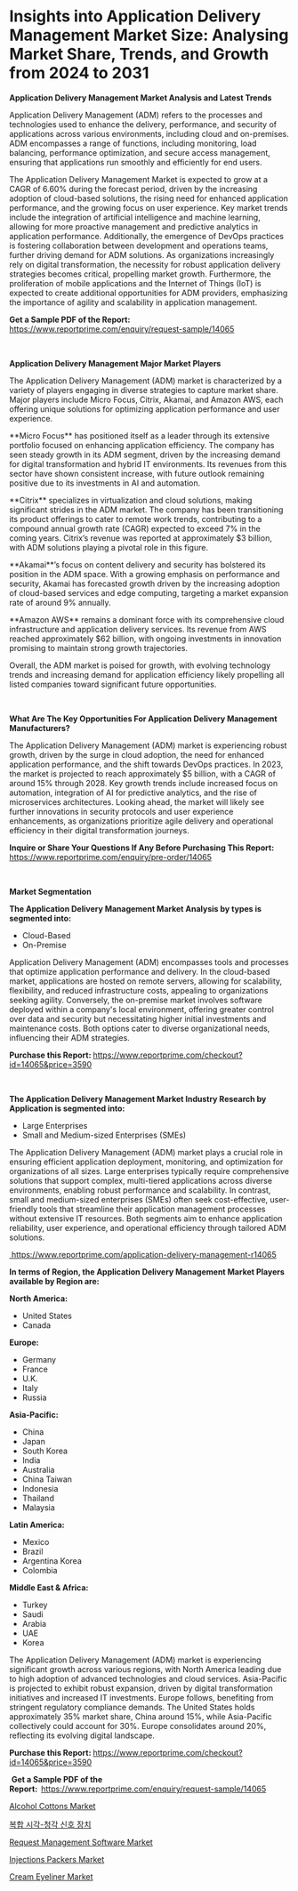 <p><h1>Insights into Application Delivery Management Market Size: Analysing Market Share, Trends, and Growth from 2024 to 2031</h1></p><p><strong>Application Delivery Management Market Analysis and Latest Trends</strong></p>
<p><p>Application Delivery Management (ADM) refers to the processes and technologies used to enhance the delivery, performance, and security of applications across various environments, including cloud and on-premises. ADM encompasses a range of functions, including monitoring, load balancing, performance optimization, and secure access management, ensuring that applications run smoothly and efficiently for end users.</p><p>The Application Delivery Management Market is expected to grow at a CAGR of 6.60% during the forecast period, driven by the increasing adoption of cloud-based solutions, the rising need for enhanced application performance, and the growing focus on user experience. Key market trends include the integration of artificial intelligence and machine learning, allowing for more proactive management and predictive analytics in application performance. Additionally, the emergence of DevOps practices is fostering collaboration between development and operations teams, further driving demand for ADM solutions. As organizations increasingly rely on digital transformation, the necessity for robust application delivery strategies becomes critical, propelling market growth. Furthermore, the proliferation of mobile applications and the Internet of Things (IoT) is expected to create additional opportunities for ADM providers, emphasizing the importance of agility and scalability in application management.</p></p>
<p><strong>Get a Sample PDF of the Report:&nbsp;</strong> <a href="https://www.reportprime.com/enquiry/request-sample/14065">https://www.reportprime.com/enquiry/request-sample/14065</a></p>
<p>&nbsp;</p>
<p><strong>Application Delivery Management Major Market Players</strong></p>
<p><p>The Application Delivery Management (ADM) market is characterized by a variety of players engaging in diverse strategies to capture market share. Major players include Micro Focus, Citrix, Akamai, and Amazon AWS, each offering unique solutions for optimizing application performance and user experience.</p><p>**Micro Focus** has positioned itself as a leader through its extensive portfolio focused on enhancing application efficiency. The company has seen steady growth in its ADM segment, driven by the increasing demand for digital transformation and hybrid IT environments. Its revenues from this sector have shown consistent increase, with future outlook remaining positive due to its investments in AI and automation.</p><p>**Citrix** specializes in virtualization and cloud solutions, making significant strides in the ADM market. The company has been transitioning its product offerings to cater to remote work trends, contributing to a compound annual growth rate (CAGR) expected to exceed 7% in the coming years. Citrix’s revenue was reported at approximately $3 billion, with ADM solutions playing a pivotal role in this figure.</p><p>**Akamai**’s focus on content delivery and security has bolstered its position in the ADM space. With a growing emphasis on performance and security, Akamai has forecasted growth driven by the increasing adoption of cloud-based services and edge computing, targeting a market expansion rate of around 9% annually.</p><p>**Amazon AWS** remains a dominant force with its comprehensive cloud infrastructure and application delivery services. Its revenue from AWS reached approximately $62 billion, with ongoing investments in innovation promising to maintain strong growth trajectories.</p><p>Overall, the ADM market is poised for growth, with evolving technology trends and increasing demand for application efficiency likely propelling all listed companies toward significant future opportunities.</p></p>
<p>&nbsp;</p>
<p><strong>What Are The Key Opportunities For Application Delivery Management Manufacturers?</strong></p>
<p><p>The Application Delivery Management (ADM) market is experiencing robust growth, driven by the surge in cloud adoption, the need for enhanced application performance, and the shift towards DevOps practices. In 2023, the market is projected to reach approximately $5 billion, with a CAGR of around 15% through 2028. Key growth trends include increased focus on automation, integration of AI for predictive analytics, and the rise of microservices architectures. Looking ahead, the market will likely see further innovations in security protocols and user experience enhancements, as organizations prioritize agile delivery and operational efficiency in their digital transformation journeys.</p></p>
<p><strong>Inquire or Share Your Questions If Any Before Purchasing This Report:</strong> <a href="https://www.reportprime.com/enquiry/pre-order/14065">https://www.reportprime.com/enquiry/pre-order/14065</a></p>
<p>&nbsp;</p>
<p><strong>Market Segmentation</strong></p>
<p><strong>The Application Delivery Management Market Analysis by types is segmented into:</strong></p>
<p><ul><li>Cloud-Based</li><li>On-Premise</li></ul></p>
<p><p>Application Delivery Management (ADM) encompasses tools and processes that optimize application performance and delivery. In the cloud-based market, applications are hosted on remote servers, allowing for scalability, flexibility, and reduced infrastructure costs, appealing to organizations seeking agility. Conversely, the on-premise market involves software deployed within a company's local environment, offering greater control over data and security but necessitating higher initial investments and maintenance costs. Both options cater to diverse organizational needs, influencing their ADM strategies.</p></p>
<p><strong>Purchase this Report:&nbsp;</strong><a href="https://www.reportprime.com/checkout?id=14065&price=3590">https://www.reportprime.com/checkout?id=14065&price=3590</a></p>
<p>&nbsp;</p>
<p><strong>The Application Delivery Management Market Industry Research by Application is segmented into:</strong></p>
<p><ul><li>Large Enterprises</li><li>Small and Medium-sized Enterprises (SMEs)</li></ul></p>
<p><p>The Application Delivery Management (ADM) market plays a crucial role in ensuring efficient application deployment, monitoring, and optimization for organizations of all sizes. Large enterprises typically require comprehensive solutions that support complex, multi-tiered applications across diverse environments, enabling robust performance and scalability. In contrast, small and medium-sized enterprises (SMEs) often seek cost-effective, user-friendly tools that streamline their application management processes without extensive IT resources. Both segments aim to enhance application reliability, user experience, and operational efficiency through tailored ADM solutions.</p></p>
<p><a href="https://www.reportprime.com/application-delivery-management-r14065">&nbsp;https://www.reportprime.com/application-delivery-management-r14065</a></p>
<p><strong>In terms of Region, the Application Delivery Management Market Players available by Region are:</strong></p>
<p>
    <p> <strong> North America: </strong>
        <ul>
            <li>United States</li>
            <li>Canada</li>
        </ul>
        </p> 
    <p> <strong> Europe: </strong>
        <ul>
            <li>Germany</li>
            <li>France</li>
            <li>U.K.</li>
            <li>Italy</li>
            <li>Russia</li>
        </ul>
        </p> 
    <p> <strong> Asia-Pacific: </strong>
        <ul>
            <li>China</li>
            <li>Japan</li>
            <li>South Korea</li>
            <li>India</li>
            <li>Australia</li>
            <li>China Taiwan</li>
            <li>Indonesia</li>
            <li>Thailand</li>
            <li>Malaysia</li>
        </ul>
        </p> 
    <p> <strong> Latin America: </strong>
        <ul>
            <li>Mexico</li>
            <li>Brazil</li>
            <li>Argentina Korea</li>
            <li>Colombia</li>
        </ul>
        </p> 
    <p> <strong> Middle East & Africa: </strong>
        <ul>
            <li>Turkey</li>
            <li>Saudi</li>
            <li>Arabia</li>
            <li>UAE</li>
            <li>Korea</li>
        </ul>
    </p>
    </p>
<p><p>The Application Delivery Management (ADM) market is experiencing significant growth across various regions, with North America leading due to high adoption of advanced technologies and cloud services. Asia-Pacific is projected to exhibit robust expansion, driven by digital transformation initiatives and increased IT investments. Europe follows, benefiting from stringent regulatory compliance demands. The United States holds approximately 35% market share, China around 15%, while Asia-Pacific collectively could account for 30%. Europe consolidates around 20%, reflecting its evolving digital landscape.</p></p>
<p><strong>Purchase this Report: </strong><a href="https://www.reportprime.com/checkout?id=14065&price=3590">https://www.reportprime.com/checkout?id=14065&price=3590</a></p>
<p>&nbsp;<strong>Get a Sample PDF of the Report:&nbsp;&nbsp;</strong><a href="https://www.reportprime.com/enquiry/request-sample/14065">https://www.reportprime.com/enquiry/request-sample/14065</a></p>
<p><strong></strong></p>
<p><p><a href="https://medium.com/@haangelat162/the-alcohol-cottons-market-has-experienced-impressive-growth-in-recent-years-expanding-its-258ae0119d70">Alcohol Cottons Market</a></p><p><a href="https://medium.com/@pwhkjukf5/%EC%84%B8%EA%B3%84-combined-visual-audible-signaling-devices-market-%EC%9D%80-2024%EC%97%90%EC%84%9C-2031%EB%A1%9C-%EC%97%B0%ED%8F%89%EA%B7%A0-%EC%A6%9D%EA%B0%80%EC%9C%A8%EC%9D%84-%EB%B3%B4%EC%9D%BC-%EA%B2%83%EC%9C%BC%EB%A1%9C-%EC%98%88%EC%83%81%EB%90%A9%EB%8B%88%EB%8B%A4-c9c6303803d2?postPublishedType=initial">복합 시각-청각 신호 장치</a></p><p><a href="https://github.com/HeatherFernandez476/Market-Research-Report-List-1/blob/main/request-management-software-market.md">Request Management Software Market</a></p><p><a href="https://medium.com/@haangelat162/the-injections-packers-industry-analysis-report-offers-a-comprehensive-and-current-examination-of-b6e8a207629b">Injections Packers Market</a></p><p><a href="https://www.linkedin.com/pulse/cream-eyeliner-market-global-share-ranking-overall-sales-demand-0kdzc?trackingId=Pm4qxC3KQ4eq4%2FsT9AXoKA%3D%3D">Cream Eyeliner Market</a></p></p>